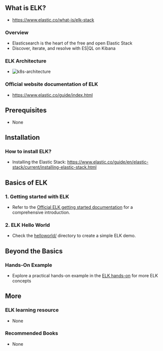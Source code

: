 ## What is ELK?

- https://www.elastic.co/what-is/elk-stack

### Overview

- Elasticsearch is the heart of the free and open Elastic Stack
- Discover, iterate, and resolve with ES|QL on Kibana

### ELK Architecture

- ![k8s-architecture](../../)

### Official website documentation of ELK

- https://www.elastic.co/guide/index.html

## Prerequisites

- None

## Installation

### How to install ELK?

- Installing the Elastic Stack: https://www.elastic.co/guide/en/elastic-stack/current/installing-elastic-stack.html

## Basics of ELK

### 1. Getting started with ELK

- Refer to the [Official ELK getting started documentation](https://www.elastic.co/guide/en/elasticsearch/reference/current/getting-started.html) for a comprehensive introduction.

### 2. ELK Hello World

- Check the [helloworld/](./basic/helloworld/) directory to create a simple ELK demo.

## Beyond the Basics

### Hands-On Example

- Explore a practical hands-on example in the [ELK hands-on](https://www.elastic.co/guide/en/elasticsearch/reference/current/index.html) for more ELK concepts

## More

### ELK learning resource

- None

### Recommended Books

- None
